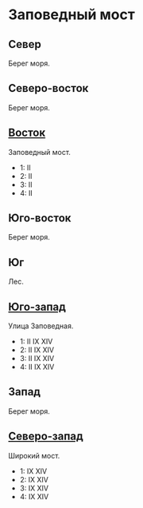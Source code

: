 # Заповедный мост

## Север

Берег моря.

## Северо-восток

Берег моря.

## [Восток](./605145.md)

Заповедный мост.

* 1:    II
* 2:    II
* 3:    II
* 4:    II

## Юго-восток

Берег моря.

## Юг

Лес.

## [Юго-запад](./580150.md)

Улица Заповедная.

* 1:    II  IX  XIV
* 2:    II  IX  XIV
* 3:    II  IX  XIV
* 4:    II  IX  XIV

## Запад

Берег моря.

## [Северо-запад](./575135.md)

Широкий мост.

* 1:    IX  XIV
* 2:    IX  XIV
* 3:    IX  XIV
* 4:    IX  XIV
